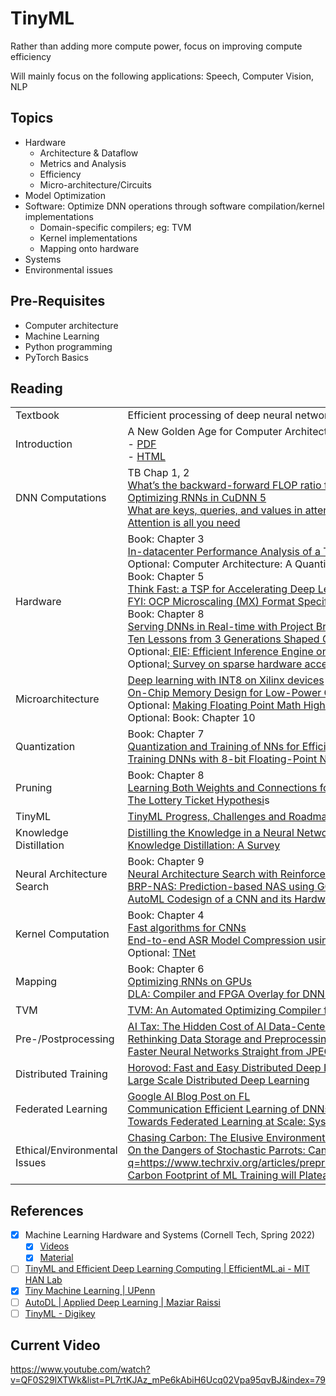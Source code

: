 # TinyML

Rather than adding more compute power, focus on improving compute efficiency

Will mainly focus on the following applications: Speech, Computer Vision, NLP

## Topics

- Hardware
	- Architecture & Dataflow
	- Metrics and Analysis
	- Efficiency
	- Micro-architecture/Circuits
- Model Optimization
- Software: Optimize DNN operations through software compilation/kernel implementations
	- Domain-specific compilers; eg: TVM
	- Kernel implementations
	- Mapping onto hardware
- Systems
- Environmental issues

## Pre-Requisites

- Computer architecture
- Machine Learning
- Python programming
- PyTorch Basics

## Reading

|                              |                                                              |
| ---------------------------- | ------------------------------------------------------------ |
| Textbook                     | Efficient processing of deep neural networks                 |
| Introduction                 | A New Golden Age for Computer Architecture<br/>- [PDF](https://www.doc.ic.ac.uk/~wl/teachlocal/arch/papers/cacm19golden-age.pdf)<br/>- [HTML](https://cacm.acm.org/research/a-new-golden-age-for-computer-architecture/) |
| DNN Computations             | TB Chap 1, 2<br />[What’s the backward-forward FLOP ratio for Neural Networks?](https://www.google.com/url?q=https://www.lesswrong.com/posts/fnjKpBoWJXcSDwhZk/what-s-the-backward-forward-flop-ratio-for-neural-networks&sa=D&source=editors&ust=1713034382437594&usg=AOvVaw26KDyCesOXEh2QCWiV1V9p)<br/>[Optimizing RNNs in CuDNN 5<br/>](https://www.google.com/url?q=https://developer.nvidia.com/blog/optimizing-recurrent-neural-networks-cudnn-5/&sa=D&source=editors&ust=1713034382437678&usg=AOvVaw2wrzXKhnLzzhO1Zi4TcGsN)[What are keys, queries, and values in attention mechanisms?<br/>](https://www.google.com/url?q=https://stats.stackexchange.com/questions/421935/what-exactly-are-keys-queries-and-values-in-attention-mechanisms&sa=D&source=editors&ust=1713034382437708&usg=AOvVaw0V2mblgGBD4LouUazOwv2S)[Attention is all you need](https://www.google.com/url?q=https://arxiv.org/abs/1706.03762&sa=D&source=editors&ust=1713034382437736&usg=AOvVaw0MoLL8qxAddfp2qBe8yXXk) |
| Hardware                     | Book: Chapter 3<br/>[In-datacenter Performance Analysis of a Tensor Processing Unit](https://www.google.com/url?q=https://arxiv.org/pdf/1704.04760.pdf&sa=D&source=editors&ust=1713034382437992&usg=AOvVaw0EmsULCbIakfDb1t6kPHdX)<br/>Optional: Computer Architecture: A Quantitative Approach. Ch 7<br />Book: Chapter 5[<br/>](https://www.google.com/url?q=https://groq.com/wp-content/uploads/2020/06/ISCA-TSP.pdf&sa=D&source=editors&ust=1713034382438093&usg=AOvVaw1vJSIwdLYRh6vN4z3nX6p6)[Think Fast: a TSP for Accelerating Deep Learning Workload](https://www.google.com/url?q=https://groq.com/wp-content/uploads/2020/06/ISCA-TSP.pdf&sa=D&source=editors&ust=1713034382438160&usg=AOvVaw0w3uE1ueIsINMCrl6CGm2D)s<br/>[FYI: OCP Microscaling (MX) Format Specification](https://www.google.com/url?q=https://www.opencompute.org/documents/ocp-microscaling-formats-mx-v1-0-spec-final-pdf&sa=D&source=editors&ust=1713034382438192&usg=AOvVaw2clt-CFd71r7uU3P2410m2)<br />Book: Chapter 8[<br/>](https://www.google.com/url?q=https://www.microsoft.com/en-us/research/uploads/prod/2018/03/mi0218_Chung-2018Mar25.pdf&sa=D&source=editors&ust=1713034382438407&usg=AOvVaw3inG9Y93lf6Wp5q_cXT-j8)[Serving DNNs in Real-time with Project Brainwav](https://www.google.com/url?q=https://www.microsoft.com/en-us/research/uploads/prod/2018/03/mi0218_Chung-2018Mar25.pdf&sa=D&source=editors&ust=1713034382438440&usg=AOvVaw0LQc7I8kSAz5Q00DR1o82h)[e<br/>](https://www.google.com/url?q=https://arxiv.org/pdf/1602.01528.pdf&sa=D&source=editors&ust=1713034382438469&usg=AOvVaw31arQF_6uJBlt-uURQzaRK)[Ten Lessons from 3 Generations Shaped Google TPUv4i](https://www.google.com/url?q=https://www.gwern.net/docs/ai/2021-jouppi.pdf&sa=D&source=editors&ust=1713034382438494&usg=AOvVaw0REU79dd-910-Uth5yaKmq)<br/>Optional:[ ](https://www.google.com/url?q=https://arxiv.org/pdf/1602.01528.pdf&sa=D&source=editors&ust=1713034382438522&usg=AOvVaw3JIKIrKb25-s3WphSlO3FU)[EIE: Efficient Inference Engine on Compressed DNN](https://www.google.com/url?q=https://arxiv.org/pdf/1602.01528.pdf&sa=D&source=editors&ust=1713034382438547&usg=AOvVaw2Z25wzlBowxsTnAP0WSZBN)<br/>Optional[: ](https://www.google.com/url?q=https://arxiv.org/pdf/2007.00864.pdf&sa=D&source=editors&ust=1713034382438576&usg=AOvVaw394wfJT8CLKWjyFKsB9IMi)[Survey on sparse hardware acceleration](https://www.google.com/url?q=https://arxiv.org/pdf/2007.00864.pdf&sa=D&source=editors&ust=1713034382438600&usg=AOvVaw04aXvp7w4T2KNcNRXtd3lr) |
| Microarchitecture            | [Deep learning with INT8 on Xilinx devices](https://www.google.com/url?q=https://www.xilinx.com/support/documentation/white_papers/wp486-deep-learning-int8.pdf&sa=D&source=editors&ust=1713034382438780&usg=AOvVaw3ROpVzJZm7fqvwOHBUwX-C)<br/>[On-Chip Memory Design for Low-Power CNN Accelerators<br/>](https://www.google.com/url?q=https://drive.google.com/file/d/1kvlH6h8SGXOR9goXW2UInwcN8DWiisH6/view?usp%3Dsharing&sa=D&source=editors&ust=1713034382438818&usg=AOvVaw2VWBZ5mCMtlCJ-JwhHHKaS)Optional: [Making Floating Point Math Highly Efficient for AI Hardware<br/>](https://www.google.com/url?q=https://engineering.fb.com/2018/11/08/ai-research/floating-point-math/&sa=D&source=editors&ust=1713034382438856&usg=AOvVaw1cyN4m-i9kR0lNuUXqMv_m)Optional: Book: Chapter 10 |
| Quantization                 | Book: Chapter 7[<br/>](https://www.google.com/url?q=https://arxiv.org/pdf/1712.05877.pdf&sa=D&source=editors&ust=1713034382439155&usg=AOvVaw3-XFYjqUjdfGX2mPGaKpjH)[Quantization and Training of NNs for Efficient INT-only Inferenc](https://www.google.com/url?q=https://arxiv.org/pdf/1712.05877.pdf&sa=D&source=editors&ust=1713034382439185&usg=AOvVaw0W6k5W33XbioPQYfwcOD-e)e<br/>[Training DNNs with 8-bit Floating-Point Numbers](https://www.google.com/url?q=https://arxiv.org/pdf/1812.08011.pdf&sa=D&source=editors&ust=1713034382439219&usg=AOvVaw0qbj7_iTAtOCRtsYWUSCpa) |
| Pruning                      | Book: Chapter 8[<br/>](https://www.google.com/url?q=https://arxiv.org/pdf/1506.02626.pdf&sa=D&source=editors&ust=1713034382439361&usg=AOvVaw1dGzWBCN3hNP1bXb3_9P99)[Learning Both Weights and Connections for Efficient NN](https://www.google.com/url?q=https://arxiv.org/pdf/1506.02626.pdf&sa=D&source=editors&ust=1713034382439390&usg=AOvVaw3s6hFaxWPhc_dqN7Rs5zwF)s[<br/>The Lottery Ticket Hypothesi](https://www.google.com/url?q=https://arxiv.org/pdf/1803.03635.pdf&sa=D&source=editors&ust=1713034382439417&usg=AOvVaw19TNwoFQmUUhj-M5lUYwcS)s |
| TinyML                       | [TinyML Progress, Challenges and Roadmap](https://www.google.com/url?q=https://drive.google.com/file/d/158qUFD4cZhBVW1IbuC0Daci2k8nnFvp9/view?usp%3Dsharing&sa=D&source=editors&ust=1713034382439662&usg=AOvVaw3C8C2ML50l9wDO3tSyHkyK) |
| Knowledge Distillation       | [Distilling the Knowledge in a Neural Network<br/>Knowledge Distillation: A Survey](https://www.google.com/url?q=https://arxiv.org/pdf/1503.02531.pdf&sa=D&source=editors&ust=1713034382439795&usg=AOvVaw27zYhcJCFTfMECldwbMSeY) |
| Neural Architecture Search   | Book: Chapter 9<br/>[Neural Architecture Search with Reinforcement Learning](https://www.google.com/url?q=https://arxiv.org/pdf/1611.01578.pdf&sa=D&source=editors&ust=1713034382440047&usg=AOvVaw2HL80Am5LDjTJP8P8FainK)<br/>[BRP-NAS: Prediction-based NAS using GCNs<br/>](https://www.google.com/url?q=https://arxiv.org/pdf/2007.08668.pdf&sa=D&source=editors&ust=1713034382440077&usg=AOvVaw1DPpQBogcsYgk9OFfShpE6)[AutoML Codesign of a CNN and its Hardware Accelerator](https://www.google.com/url?q=https://arxiv.org/pdf/2002.05022.pdf&sa=D&source=editors&ust=1713034382440100&usg=AOvVaw0FsjWq2TVwRjjJ3VBHCWal) |
| Kernel Computation           | Book: Chapter 4<br/>[Fast algorithms for CNNs<br/>](https://www.google.com/url?q=https://arxiv.org/pdf/1509.09308.pdf&sa=D&source=editors&ust=1713034382440277&usg=AOvVaw0bycctiXGhgD5JPFckGiIn)[End-to-end ASR Model Compression using Reinforcement Learning<br/>](https://www.google.com/url?q=https://arxiv.org/pdf/1907.03540.pdf&sa=D&source=editors&ust=1713034382440306&usg=AOvVaw24EnOg6zBavifB_iYmWOm9)Optional: [TNet](https://www.google.com/url?q=https://openaccess.thecvf.com/content_CVPR_2019/papers/Kossaifi_T-Net_Parametrizing_Fully_Convolutional_Nets_With_a_Single_High-Order_Tensor_CVPR_2019_paper.pdf&sa=D&source=editors&ust=1713034382440330&usg=AOvVaw1sailX8cu1cK0kArvz4Yl9) |
| Mapping                      | Book: Chapter 6<br/>[Optimizing RNNs on GPUs](https://www.google.com/url?q=https://developer.nvidia.com/blog/optimizing-recurrent-neural-networks-cudnn-5/&sa=D&source=editors&ust=1713034382440506&usg=AOvVaw2faYU2QG6iULJT-NItcat1)<br/>[DLA: Compiler and FPGA Overlay for DNN Inference Acceleration](https://www.google.com/url?q=https://arxiv.org/pdf/1807.06434.pdf&sa=D&source=editors&ust=1713034382440541&usg=AOvVaw26NEEPLUxuP6-3M7B9aXBA) |
| TVM                          | [TVM: An Automated Optimizing Compiler for Deep Learning](https://www.google.com/url?q=https://arxiv.org/pdf/1802.04799.pdf&sa=D&source=editors&ust=1713034382440566&usg=AOvVaw1yM8SofWWeF4KIufYCsu03) |
| Pre-/Postprocessing          | [AI Tax: The Hidden Cost of AI Data-Center Applications<br/>](https://www.google.com/url?q=https://arxiv.org/pdf/2007.10571.pdf&sa=D&source=editors&ust=1713034382440813&usg=AOvVaw1ZlL8XCKbGhNGal4w-_41j)[Rethinking Data Storage and Preprocessing in Datacenters<br/>](https://www.google.com/url?q=https://www.sigarch.org/rethinking-data-storage-and-preprocessing-for-ml/&sa=D&source=editors&ust=1713034382440840&usg=AOvVaw3kgYbvkrMao3LJKROtAe56)[Faster Neural Networks Straight from JPEG](https://www.google.com/url?q=https://papers.nips.cc/paper/2018/file/7af6266cc52234b5aa339b16695f7fc4-Paper.pdf&sa=D&source=editors&ust=1713034382440881&usg=AOvVaw3HzxUvBYmkY5-gTgn2kmGo) |
| Distributed Training         | [Horovod: Fast and Easy Distributed Deep Learning in Tensorflow<br/>](https://www.google.com/url?q=https://arxiv.org/pdf/1802.05799.pdf&sa=D&source=editors&ust=1713034382441047&usg=AOvVaw0Q6KWZIyqmQUpUB7X4uVtj)[Large Scale Distributed Deep Learning](https://www.google.com/url?q=http://static.googleusercontent.com/media/research.google.com/en//archive/large_deep_networks_nips2012.pdf&sa=D&source=editors&ust=1713034382441075&usg=AOvVaw38xKquQxbaTrfj-uQxNp5_) |
| Federated Learning           | [Google AI Blog Post on FL<br/>](https://www.google.com/url?q=https://ai.googleblog.com/2017/04/federated-learning-collaborative.html&sa=D&source=editors&ust=1713034382441213&usg=AOvVaw18LXJRz-AaMdFDQs_dpj8V)[Communication Efficient Learning of DNNs from Decentralized Data](https://www.google.com/url?q=https://arxiv.org/pdf/1602.05629.pdf&sa=D&source=editors&ust=1713034382441243&usg=AOvVaw0wBKPtMCVkjVQszjvRhoVI)[<br/>Towards Federated Learning at Scale: System Design](https://www.google.com/url?q=https://proceedings.mlsys.org/paper/2019/file/bd686fd640be98efaae0091fa301e613-Paper.pdf&sa=D&source=editors&ust=1713034382441268&usg=AOvVaw2_Uydz8D9PaXtJyjdmmjFU) |
| Ethical/Environmental Issues | [Chasing Carbon: The Elusive Environmental Footprint of Computing](https://www.google.com/url?q=https://ugupta.com/files/ChasingCarbon_HPCA2021.pdf&sa=D&source=editors&ust=1713034382441512&usg=AOvVaw2E5z40WEuXS5cnIRGy9Xj4)<br/>[On the Dangers of Stochastic Parrots: Can Language Models be Too Big](https://www.google.com/url?q=https://dl.acm.org/doi/pdf/10.1145/3442188.3445922&sa=D&source=editors&ust=1713034382441544&usg=AOvVaw0b8JXYCGl4KyovzZLeSZN_)[<br/>](https://www.google.com/url?q=https://www.techrxiv.org/articles/preprint/The_Carbon_Footprint_of_Machine_Learning_Training_Will_Plateau_Then_Shrink/19139645/3&sa=D&source=editors&ust=1713034382441570&usg=AOvVaw1K8WxaunNQ0o04i9pjYP33)[The Carbon Footprint of ML Training will Plateau, then Shrink](https://www.google.com/url?q=https://www.techrxiv.org/articles/preprint/The_Carbon_Footprint_of_Machine_Learning_Training_Will_Plateau_Then_Shrink/19139645/3&sa=D&source=editors&ust=1713034382441603&usg=AOvVaw2pDQ9IkZe29YlMuBafTwu4) |

## References

- [x] Machine Learning Hardware and Systems (Cornell Tech, Spring 2022)
  - [x] [Videos](https://www.youtube.com/playlist?list=PL0mFAhrXqy9CuopJhAB8GVu_Oy7J0ery6)
  - [x] [Material](https://abdelfattah-class.github.io/ece5545/)
- [ ] [TinyML and Efficient Deep Learning Computing | EfficientML.ai - MIT HAN Lab](https://www.youtube.com/playlist?list=PL80kAHvQbh-qGtNc54A6KW4i4bkTPjiRF)
- [x] [Tiny Machine Learning | UPenn](https://www.youtube.com/playlist?list=PL7rtKJAz_mPe6kAbiH6Ucq02Vpa95qvBJ)
- [ ] [AutoDL | Applied Deep Learning | Maziar Raissi](https://www.youtube.com/playlist?list=PLoEMreTa9CNnQXiups8QMzmyKe4b3ge6F)
- [ ] [TinyML - Digikey](https://www.youtube.com/playlist?list=PL2W3vuZhQuqPR6cCrmPkrtFzWkbOlnpLu)

## Current Video

https://www.youtube.com/watch?v=QF0S29IXTWk&list=PL7rtKJAz_mPe6kAbiH6Ucq02Vpa95qvBJ&index=79